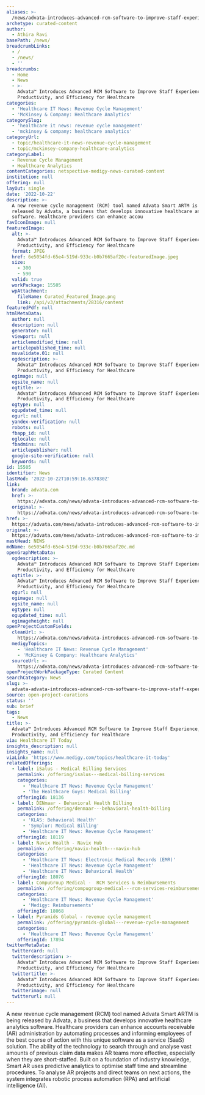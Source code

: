 ```yaml
---
aliases: >-
  /news/advata-introduces-advanced-rcm-software-to-improve-staff-experience-productivity-and-efficiency-for-healthcare
archetype: curated-content
author:
  - Athira Ravi
basePath: /news/
breadcrumbLinks:
  - /
  - /news/
  - ''
breadcrumbs:
  - Home
  - News
  - >-
    Advata™ Introduces Advanced RCM Software to Improve Staff Experience,
    Productivity, and Efficiency for Healthcare
categories:
  - 'Healthcare IT News: Revenue Cycle Management'
  - 'McKinsey & Company: Healthcare Analytics'
categorySlug:
  - 'healthcare it news: revenue cycle management'
  - 'mckinsey & company: healthcare analytics'
categoryUrl:
  - topic/healthcare-it-news-revenue-cycle-management
  - topic/mckinsey-company-healthcare-analytics
categoryLabel:
  - Revenue Cycle Management
  - Healthcare Analytics
contentCategories: netspective-medigy-news-curated-content
institution: null
offering: null
layOut: single
date: '2022-10-22'
description: >-
  A new revenue cycle management (RCM) tool named Advata Smart ARTM is being
  released by Advata, a business that develops innovative healthcare analytics
  software. Healthcare providers can enhance accou
favIconImage: null
featuredImage:
  alt: >-
    Advata™ Introduces Advanced RCM Software to Improve Staff Experience,
    Productivity, and Efficiency for Healthcare
  format: JPEG
  href: 6e5054fd-65e4-519d-933c-b0b7665af20c-featuredImage.jpeg
  size:
    - 300
    - 590
  valid: true
  workPackage: 15505
  wpAttachment:
    fileName: Curated_Featured_Image.png
    link: /api/v3/attachments/28316/content
featuredPdf: null
htmlMetaData:
  author: null
  description: null
  generator: null
  viewport: null
  articlemodified_time: null
  articlepublished_time: null
  msvalidate.01: null
  ogdescription: >-
    Advata™ Introduces Advanced RCM Software to Improve Staff Experience,
    Productivity, and Efficiency for Healthcare
  ogimage: null
  ogsite_name: null
  ogtitle: >-
    Advata™ Introduces Advanced RCM Software to Improve Staff Experience,
    Productivity, and Efficiency for Healthcare
  ogtype: null
  ogupdated_time: null
  ogurl: null
  yandex-verification: null
  robots: null
  fbapp_id: null
  oglocale: null
  fbadmins: null
  articlepublisher: null
  google-site-verification: null
  keywords: null
id: 15505
identifier: News
lastMod: '2022-10-22T10:59:16.637830Z'
link:
  brand: advata.com
  href: >-
    https://advata.com/news/advata-introduces-advanced-rcm-software-to-improve-staff-experience-productivity-and-efficiency-for-healthcare
  original: >-
    https://advata.com/news/advata-introduces-advanced-rcm-software-to-improve-staff-experience-productivity-and-efficiency-for-healthcare
href: >-
  https://advata.com/news/advata-introduces-advanced-rcm-software-to-improve-staff-experience-productivity-and-efficiency-for-healthcare
original: >-
  https://advata.com/news/advata-introduces-advanced-rcm-software-to-improve-staff-experience-productivity-and-efficiency-for-healthcare
mastHead: NEWS
mdName: 6e5054fd-65e4-519d-933c-b0b7665af20c.md
openGraphMetaData:
  ogdescription: >-
    Advata™ Introduces Advanced RCM Software to Improve Staff Experience,
    Productivity, and Efficiency for Healthcare
  ogtitle: >-
    Advata™ Introduces Advanced RCM Software to Improve Staff Experience,
    Productivity, and Efficiency for Healthcare
  ogurl: null
  ogimage: null
  ogsite_name: null
  ogtype: null
  ogupdated_time: null
  ogimageheight: null
openProjectCustomFields:
  cleanUrl: >-
    https://advata.com/news/advata-introduces-advanced-rcm-software-to-improve-staff-experience-productivity-and-efficiency-for-healthcare
  medigyTopics:
    - 'Healthcare IT News: Revenue Cycle Management'
    - 'McKinsey & Company: Healthcare Analytics'
  sourceUrl: >-
    https://advata.com/news/advata-introduces-advanced-rcm-software-to-improve-staff-experience-productivity-and-efficiency-for-healthcare
openProjectWorkPackageType: Curated Content
searchCategory: News
slug: >-
  advata-advata-introduces-advanced-rcm-software-to-improve-staff-experience-productivity-and-efficiency-for-healthcare
source: open-project-curations
status: ''
sub: brief
tags:
  - News
title: >-
  Advata™ Introduces Advanced RCM Software to Improve Staff Experience,
  Productivity, and Efficiency for Healthcare
via: Healthcare IT Today
insights_description: null
insights_name: null
viaLink: 'https://www.medigy.com/topics/healthcare-it-today'
relatedOfferings:
  - label: iSalus - Medical Billing Services
    permalink: /offering/isalus---medical-billing-services
    categories:
      - 'Healthcare IT News: Revenue Cycle Management'
      - 'The Healthcare Guys: Medical Billing'
    offeringId: 18136
  - label: DENmaar - Behavioral Health Billing
    permalink: /offering/denmaar---behavioral-health-billing
    categories:
      - 'KLAS: Behavioral Health'
      - 'Symplur: Medical Billing'
      - 'Healthcare IT News: Revenue Cycle Management'
    offeringId: 18119
  - label: Navix Health - Navix Hub
    permalink: /offering/navix-health---navix-hub
    categories:
      - 'Healthcare IT News: Electronic Medical Records (EMR)'
      - 'Healthcare IT News: Revenue Cycle Management'
      - 'Healthcare IT News: Behavioral Health'
    offeringId: 18076
  - label: CompuGroup Medical -  RCM Services & Reimbursements
    permalink: /offering/compugroup-medical---rcm-services-reimbursements
    categories:
      - 'Healthcare IT News: Revenue Cycle Management'
      - 'Medigy: Reimbursements'
    offeringId: 18068
  - label: Pyramids Global - revenue cycle management
    permalink: /offering/pyramids-global---revenue-cycle-management
    categories:
      - 'Healthcare IT News: Revenue Cycle Management'
    offeringId: 17894
twitterMetaData:
  twittercard: null
  twitterdescription: >-
    Advata™ Introduces Advanced RCM Software to Improve Staff Experience,
    Productivity, and Efficiency for Healthcare
  twittertitle: >-
    Advata™ Introduces Advanced RCM Software to Improve Staff Experience,
    Productivity, and Efficiency for Healthcare
  twitterimage: null
  twitterurl: null
---
```

<p>A new revenue cycle management (RCM) tool named Advata Smart ARTM is being released by Advata, a business that develops innovative healthcare analytics software. Healthcare providers can enhance accounts receivable (AR) administration by automating processes and informing employees of the best course of action with this unique software as a service (SaaS) solution. The ability of the technology to search through and analyse vast amounts of previous claim data makes AR teams more effective, especially when they are short-staffed. Built on a foundation of industry knowledge, Smart AR uses predictive analytics to optimise staff time and streamline procedures. To analyse AR projects and direct teams on next actions, the system integrates robotic process automation (RPA) and artificial intelligence (AI).&nbsp;</p>